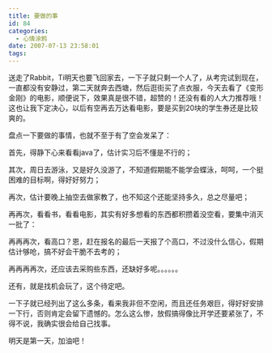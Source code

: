 ```yaml
---
title: 要做的事
id: 84
categories:
  - 心情涂鸦
date: 2007-07-13 23:58:01
tags:
---
```


送走了Rabbit，Ti明天也要飞回家去，一下子就只剩一个人了，从考完试到现在，一直都没有安静过，第二天就奔去西塘，然后逛街买了点衣服，今天去看了《变形金刚》的电影，顺便说下，效果真是很不错，超赞的！还没有看的人大力推荐哦！这也让我下定决心，以后有空再去万达看电影，要是买到20块的学生券还是比较爽的。

盘点一下要做的事情，也就不至于有了空会发呆了：

首先，得静下心来看看java了，估计实习后不懂是不行的；

其次，周日去游泳，又是好久没游了，不知道假期能不能学会蝶泳，呵呵，一个挺困难的目标啊，得好好努力；

再次，估计要晚上抽空去做家教了，也不知这个还能坚持多久，总之尽量吧；

再再次，看看书，看看电影，其实有好多想看的东西都积攒着没空看，要集中消灭一批了：

再再再次，看高口？恩，赶在报名的最后一天报了个高口，不过没什么信心，假期估计够呛，搞不好会干脆不去考的；

再再再再次，还应该去采购些东西，还缺好多呢。。。。。。

还有，就是找机会玩了，这个待定吧。

一下子就已经列出了这么多条，看来我非但不空闲，而且还任务艰巨，得好好安排一下行，否则肯定会留下遗憾的。怎么这么惨，放假搞得像比开学还要紧张了，不得不说，我确实很会给自己找事。

明天是第一天，加油吧！
